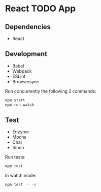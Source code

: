 # React TODO App

## Dependencies

- React

## Development

- Babel
- Webpack
- ESLint
- Browsersync

Run concurrently the following 2 commands:

```sh
npm start
npm run watch
```

## Test

- Enzyme
- Mocha
- Chai
- Sinon

Run tests:

```sh
npm test
```

In watch mode:

```sh
npm test -- -w
```
